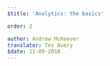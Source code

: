 ```yaml
---
$title: 'Analytics: the basics'

order: 2

author: Andrew McKeever
translator: Tex Avery
$date: 11-09-2018
---
```

